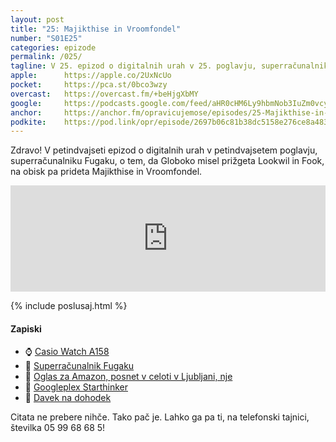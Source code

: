 ```yaml
---
layout: post
title: "25: Majikthise in Vroomfondel"
number: "S01E25"
categories: epizode
permalink: /025/
tagline: V 25. epizod o digitalnih urah v 25. poglavju, superračunalniku Fugaku, o tem, da Globoko misel prižgeta Lookwil in Fook, na obisk pa prideta Majikthise in Vroomfondel.
apple:		https://apple.co/2UxNcUo
pocket:		https://pca.st/0bco3wzy
overcast:	https://overcast.fm/+beHjgXbMY
google:		https://podcasts.google.com/feed/aHR0cHM6Ly9hbmNob3IuZm0vcy8yMmI1YTUwMC9wb2RjYXN0L3Jzcw/episode/ZDU5YTVkMzYtMTk3OC00ZThjLWFmNDktYzlhZmU5OWY5ZmUx?sa=X&ved=0CAUQkfYCahcKEwjg_8Hn_a74AhUAAAAAHQAAAAAQAQ
anchor:		https://anchor.fm/opravicujemose/episodes/25-Majikthise-in-Vroomfondel-emh8ff
podkite:	https://pod.link/opr/episode/2697b06c81b38dc5158e276ce8a48373
---
```


Zdravo! V petindvajseti epizod o digitalnih urah v petindvajsetem poglavju, superračunalniku Fugaku, o tem, da Globoko misel prižgeta Lookwil in Fook, na obisk pa prideta Majikthise in Vroomfondel.

<iframe src="https://www.listennotes.com/podcasts/opravičujemo-se-za/25-majikthise-in-vroomfondel-wbRG6lOLcxT/embed/" height="170px" width="100%" style="width: 1px; min-width: 100%;" loading="lazy" frameborder="0" scrolling="no"></iframe>

{% include poslusaj.html %}

#### Zapiski

- ⌚️ [Casio Watch A158](https://amzn.to/3f0RBbQ)
- 💾 [Superračunalnik Fugaku](https://en.wikipedia.org/wiki/Fugaku)
- 📼 [Oglas za Amazon, posnet v celoti v Ljubljani, nje](https://www.youtube.com/watch?v=m4ATNalkbGU)
- 🔗 [Googleplex Starthinker](https://hitchhikers.fandom.com/wiki/Googleplex_Starthinker)
- 📨 [Davek na dohodek](https://en.wikipedia.org/wiki/Income_tax#Modern_era)

Citata ne prebere nihče. Tako pač je. Lahko ga pa ti, na telefonski tajnici, številka 05 99 68 68 5! 